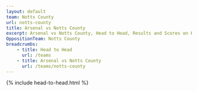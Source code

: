 ```yaml
---
layout: default
team: Notts County
url: notts-county
title: Arsenal vs Notts County
excerpt: Arsenal vs Notts County, Head to Head, Results and Scores on History of Arsenal Football Club
OppositionTeam: Notts County
breadcrumbs:
    - title: Head to Head
      url: /teams
    - title: Arsenal vs Notts County
      url: /teams/notts-county
---
```


{% include head-to-head.html %}